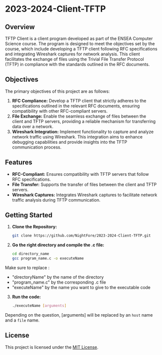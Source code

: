 # 2023-2024-Client-TFTP

## Overview
TFTP Client is a client program developed as part of the ENSEA Computer Science course. The program is designed to meet the objectives set by the course, which include developing a TFTP client following RFC specifications and integrating Wireshark captures for network analysis. This client facilitates the exchange of files using the Trivial File Transfer Protocol (TFTP) in compliance with the standards outlined in the RFC documents. 

## Objectives
The primary objectives of this project are as follows:
1. **RFC Compliance:** Develop a TFTP client that strictly adheres to the specifications outlined in the relevant RFC documents, ensuring compatibility with other RFC-compliant servers.
2. **File Exchange:** Enable the seamless exchange of files between the client and TFTP servers, providing a reliable mechanism for transferring data over a network.
3. **Wireshark Integration:** Implement functionality to capture and analyze network traffic using Wireshark. This integration aims to enhance debugging capabilities and provide insights into the TFTP communication process.

## Features
- **RFC-Compliant:** Ensures compatibility with TFTP servers that follow RFC specifications.
- **File Transfer:** Supports the transfer of files between the client and TFTP servers.
- **Wireshark Captures:** Integrates Wireshark captures to facilitate network traffic analysis during TFTP communication.

## Getting Started
1. **Clone the Repository:**
   ```bash
   git clone https://github.com/NightFore/2023-2024-Client-TFTP.git
   ```
2. **Go the right directory and compile the .c file:**
    ```bash
   cd directory_name
   gcc program_name.c -o executeName 
    ```

Make sure to replace :
- "directoryName" by the name of the directory
- "program_name.c" by the corresponding .c file
- "executeName" by the name you want to give to the executable code

3. **Run the code:**
    ```bash
    ./executeName [arguments]
    ```
   
Depending on the question, [arguments] will be replaced by an `host` name and a `file` name.

## License
This project is licensed under the [MIT License](LICENSE).